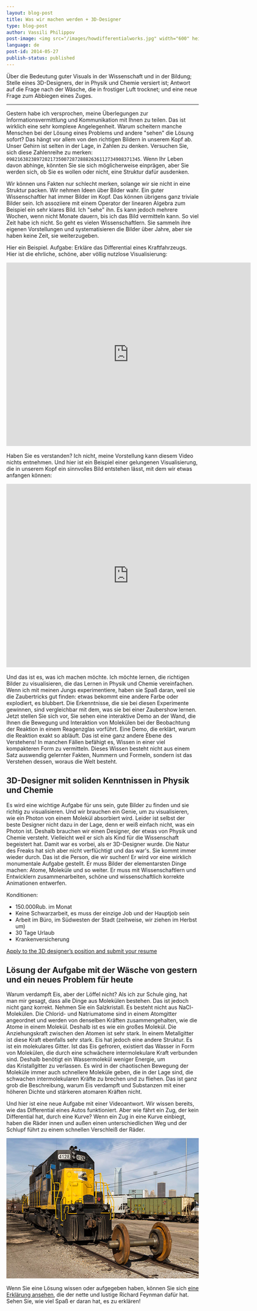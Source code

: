 ```yaml
---
layout: blog-post
title: Was wir machen werden + 3D-Designer
type: blog-post
author: Vassili Philippov
post-image: <img src="/images/howdifferentialworks.jpg" width="600" height="400" alt="How differential works">
language: de
post-id: 2014-05-27
publish-status: published
---
```

Über die Bedeutung guter Visuals in der Wissenschaft und in der Bildung; Stelle eines 3D-Designers, der in Physik und Chemie versiert ist; 
Antwort auf die Frage nach der Wäsche, die in frostiger Luft trocknet; und eine neue Frage zum Abbiegen eines Zuges.
<!-- more -->

---

Gestern habe ich versprochen, meine Überlegungen zur Informationsvermittlung und Kommunikation mit Ihnen zu teilen. Das ist wirklich eine sehr komplexe Angelegenheit. 
Warum scheitern manche Menschen bei der Lösung eines Problems und andere "sehen" die Lösung sofort? Das hängt vor allem von den richtigen 
Bildern in unserem Kopf ab. Unser Gehirn ist selten in der Lage, in Zahlen zu denken. 
Versuchen Sie, sich diese Zahlenreihe zu merken: <code>0982163823897202173500728728882636112734908371345</code>. 
Wenn Ihr Leben davon abhinge, könnten Sie sie sich möglicherweise einprägen, aber Sie werden sich, ob Sie es wollen oder nicht, eine Struktur dafür ausdenken.

Wir können uns Fakten nur schlecht merken, solange wir sie nicht in eine Struktur packen. Wir nehmen Ideen über Bilder wahr. 
Ein guter Wissenschaftler hat immer Bilder im Kopf. Das können übrigens ganz triviale Bilder sein. 
Ich assoziiere mit einem Operator der linearen Algebra zum Beispiel ein sehr klares Bild. Ich "sehe" ihn.
Es kann jedoch mehrere Wochen, wenn nicht Monate dauern, bis ich das Bild vermitteln kann. 
So viel Zeit habe ich nicht. So geht es vielen Wissenschaftlern. Sie sammeln ihre eigenen Vorstellungen und systematisieren die Bilder über Jahre, aber sie haben keine Zeit, sie weiterzugeben.

Hier ein Beispiel. Aufgabe: Erkläre das Differential eines Kraftfahrzeugs. Hier ist die ehrliche, schöne, aber völlig nutzlose Visualisierung:

<iframe width="640" height="480" src="http://www.youtube.com/embed/lN_xGRt_vVY?rel=0" frameborder="0" allowfullscreen></iframe>
<br/>

Haben Sie es verstanden? Ich nicht, meine Vorstellung kann diesem Video nichts entnehmen. 
Und hier ist ein Beispiel einer gelungenen Visualisierung, die in unserem Kopf ein sinnvolles Bild entstehen lässt, mit dem wir etwas anfangen können:

<iframe width="640" height="480" src="http://www.youtube.com/embed/yYAw79386WI?rel=0&start=200" frameborder="0" allowfullscreen></iframe>
<br/>

Und das ist es, was ich machen möchte. Ich möchte lernen, die richtigen Bilder zu visualisieren, die das Lernen in Physik und Chemie vereinfachen. 
Wenn ich mit meinen Jungs experimentiere, haben sie Spaß daran, weil sie die Zaubertricks gut finden: 
etwas bekommt eine andere Farbe oder explodiert, es blubbert. Die Erkenntnisse, die sie bei diesen Experimente gewinnen, 
sind vergleichbar mit dem, was sie bei einer Zaubershow lernen. Jetzt stellen Sie sich vor, Sie sehen eine interaktive Demo an der Wand, die Ihnen 
die Bewegung und Interaktion von Molekülen bei der Beobachtung der Reaktion in einem Reagenzglas vorführt. 
Eine Demo, die erklärt, warum die Reaktion exakt so abläuft. Das ist eine ganz andere Ebene des Verstehens! 
In manchen Fällen befähigt es, Wissen in einer viel kompakteren Form zu vermitteln. 
Dieses Wissen besteht nicht aus einem Satz auswendig gelernter Fakten, Nummern und Formeln, sondern ist das Verstehen dessen, woraus die Welt besteht.

## 3D-Designer mit soliden Kenntnissen in Physik und Chemie

Es wird eine wichtige Aufgabe für uns sein, gute Bilder zu finden und sie richtig zu visualisieren. Und wir brauchen ein Genie, um 
zu visualisieren, wie ein Photon von einem Molekül absorbiert wird. Leider ist selbst der beste Designer nicht dazu in der Lage, denn 
er weiß einfach nicht, was ein Photon ist. Deshalb brauchen wir einen Designer, der etwas von Physik und Chemie versteht. 
Vielleicht weil er sich als Kind für die Wissenschaft begeistert hat. Damit war es vorbei, als er 3D-Designer wurde.
Die Natur des Freaks hat sich aber nicht verflüchtigt und das war's. Sie kommt immer wieder durch. 
Das ist die Person, die wir suchen! Er wird vor eine wirklich monumentale Aufgabe gestellt. Er muss Bilder der elementarsten Dinge machen: 
Atome, Moleküle und so weiter. Er muss mit Wissenschaftlern und Entwicklern zusammenarbeiten, schöne und wissenschaftlich korrekte Animationen entwerfen.

Konditionen:

* 150.000Rub. im Monat
* Keine Schwarzarbeit, es muss der einzige Job und der Hauptjob sein
* Arbeit im Büro, im Südwesten der Stadt (zeitweise, wir ziehen im Herbst um)
* 30 Tage Urlaub
* Krankenversicherung

<a class="btn btn-primary btn-lg active" href="http://www.it-dominanta.ru/ru/resume_applications/new?vacancy_id=325" role="button">Apply to the 3D designer’s position and submit your resume</a>

## Lösung der Aufgabe mit der Wäsche von gestern und ein neues Problem für heute

Warum verdampft Eis, aber der Löffel nicht? Als ich zur Schule ging, hat man mir gesagt, dass alle Dinge aus Molekülen bestehen. 
Das ist jedoch nicht ganz korrekt. Nehmen Sie ein Salzkristall. Es besteht nicht aus NaCl-Molekülen. 
Die Chlorid- und Natriumatome sind in einem Atomgitter angeordnet und werden von denselben Kräften zusammengehalten, wie die Atome in einem Molekül. 
Deshalb ist es wie ein großes Molekül. Die Anziehungskraft zwischen den Atomen ist sehr stark. In einem Metallgitter ist diese Kraft ebenfalls sehr stark. 
Eis hat jedoch eine andere Struktur. Es ist ein molekulares Gitter. Ist das Eis gefroren, existiert das Wasser in Form von Molekülen, 
die durch eine schwächere intermolekulare Kraft verbunden sind. Deshalb benötigt ein Wassermolekül weniger Energie, um  
das Kristallgitter zu verlassen. Es wird in der chaotischen Bewegung der Moleküle immer auch schnellere Moleküle geben, die 
in der Lage sind, die schwachen intermolekularen Kräfte zu brechen und zu fliehen. Das ist ganz grob die Beschreibung, warum Eis verdampft und 
Substanzen mit einer höheren Dichte und stärkeren atomaren Kräften nicht.

Und hier ist eine neue Aufgabe mit einer Videoantwort. Wir wissen bereits, wie das Differential eines Autos funktioniert. 
Aber wie fährt ein Zug, der kein Differential hat, durch eine Kurve? Wenn ein Zug in eine Kurve einbiegt, haben die Räder innen 
und außen einen unterschiedlichen Weg und der Schlupf führt zu einem schnellen Verschleiß der Räder.

<a href="https://www.flickr.com/photos/katsrcool/12573192603"><img src="/images/trainwheels.jpg" width="600" height="367" alt="Train wheels"></a>

Wenn Sie eine Lösung wissen oder aufgegeben haben, können Sie sich <a href="http://www.youtube.com/watch?v=y7h4OtFDnYE">eine Erklärung ansehen</a>, die der nette und lustige Richard Feynman dafür hat. Sehen Sie, wie viel Spaß er daran hat, es zu erklären!